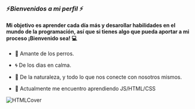 
### :zap:***Bienvenidos a mi perfil*** :zap:

#### Mi objetivo es aprender cada día más y desarollar habilidades en el mundo de la programación, así que si tienes algo que pueda aportar a mi proceso ¡Bienvenido sea! :computer:

- :dog: Amante de los perros.
- :cyclone: De los dias en calma.
- :sunflower: De la naturaleza, y todo lo que nos conecte con nosotros mismos.



- 🌱 Actualmente me encuentro aprendiendo JS/HTML/CSS 
  
![HTMLCover](https://user-images.githubusercontent.com/81112679/113527562-98b22c00-9583-11eb-9181-7d0f8a6b1048.jpg)